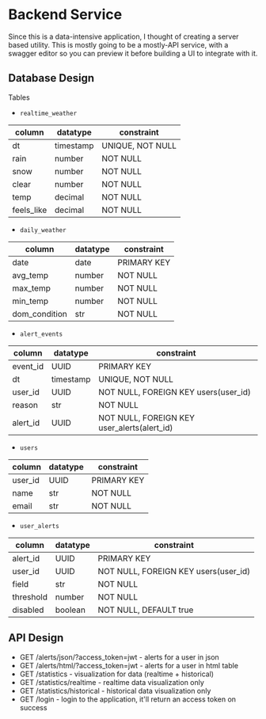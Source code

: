 # Backend Service

Since this is a data-intensive application, I thought of creating a server based 
utility. This is mostly going to be a mostly-API service, with a swagger editor
so you can preview it before building a UI to integrate with it.


## Database Design
Tables
+ `realtime_weather`

column | datatype | constraint
-------|----------|-----------
dt     | timestamp| UNIQUE, NOT NULL
rain   | number   | NOT NULL
snow   | number   | NOT NULL
clear  | number   | NOT NULL
temp   | decimal  | NOT NULL
feels_like | decimal | NOT NULL

+ `daily_weather`

column | datatype | constraint
-------|----------|-----------
date   | date     | PRIMARY KEY
avg_temp | number | NOT NULL
max_temp | number | NOT NULL
min_temp | number | NOT NULL
dom_condition |str| NOT NULL

+ `alert_events`

column | datatype | constraint
-------|----------|-----------
event_id| UUID    | PRIMARY KEY
dt     | timestamp| UNIQUE, NOT NULL
user_id| UUID     | NOT NULL, FOREIGN KEY users(user_id)
reason | str      | NOT NULL
alert_id| UUID    | NOT NULL, FOREIGN KEY user_alerts(alert_id)

+ `users`

column | datatype | constraint
-------|----------|-----------
user_id| UUID     | PRIMARY KEY
name   | str      | NOT NULL
email  | str      | NOT NULL

+ `user_alerts`

column | datatype | constraint
-------|----------|-----------
alert_id| UUID    | PRIMARY KEY
user_id| UUID     | NOT NULL, FOREIGN KEY users(user_id)
field  | str      | NOT NULL
threshold | number| NOT NULL
disabled | boolean| NOT NULL, DEFAULT true

## API Design
* GET /alerts/json/?access_token=jwt - alerts for a user in json 
* GET /alerts/html/?access_token=jwt - alerts for a user in html table
* GET /statistics - visualization for data (realtime + historical)
* GET /statistics/realtime - realtime data visualization only
* GET /statistics/historical - historical data visualization only
* GET /login - login to the application, it'll return an access token on success